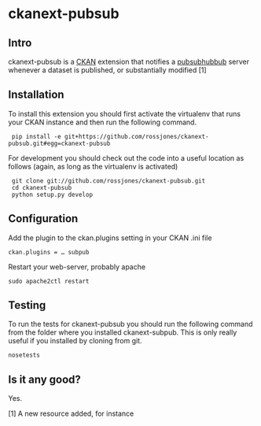 
# ckanext-pubsub


## Intro

ckanext-pubsub is a [CKAN](http://ckan.org) extension that notifies a [pubsubhubbub](https://code.google.com/p/pubsubhubbub/) server whenever a dataset is published, or substantially modified [1]

## Installation

To install this extension you should first activate the virtualenv that runs your CKAN instance and then run the following command.

     pip install -e git+https://github.com/rossjones/ckanext-pubsub.git#egg=ckanext-pubsub

For development you should check out the code into a useful location as follows (again, as long as the virtualenv is activated)

     git clone git://github.com/rossjones/ckanext-pubsub.git
     cd ckanext-pubsub
     python setup.py develop

## Configuration 

Add the plugin to the ckan.plugins setting in your CKAN .ini file

    ckan.plugins = … subpub

Restart your web-server, probably apache

    sudo apache2ctl restart

## Testing

To run the tests for ckanext-pubsub you should run the following command from the folder where you installed ckanext-subpub. This is only really useful if you installed by cloning from git.

    nosetests

## Is it any good?

Yes.



[1] A new resource added, for instance
